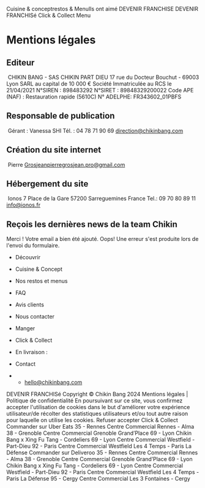 Cuisine & conceptrestos & MenuIls ont aimé
DEVENIR FRANCHISE
DEVENIR FRANCHISé
Click & Collect
Menu
# Mentions légales
## Editeur
‍
CHIKIN BANG - SAS CHIKIN PART DIEU
17 rue du Docteur Bouchut - 69003 Lyon
SARL au capital de 10 000 €
Société Immatriculée au RCS le 21/04/2021
N°SIREN : 898483292
N°SIRET : 89848329200022
Code APE (NAF) : Restauration rapide (5610C)
N° ADELPHE: FR343602_01PBFS
‍
## Responsable de publication
‍
Gérant : Vanessa SHI
Tél. : 04 78 71 90 69
direction@chikinbang.com
‍
## Création du site internet
‍
Pierre Grosjeanpierregrosjean.pro@gmail.com
## ‍Hébergement du site
‍
Ionos
7 Place de la Gare
57200 Sarreguemines France
Tel.: 09 70 80 89 11
info@ionos.fr
‍
## Reçois les dernières news de la team Chikin
Merci ! Votre email a bien été ajouté.
Oops! Une erreur s'est produite lors de l'envoi du formulaire.
  * Découvrir
  * Cuisine & Concept
  * Nos restos et menus
  * FAQ
  * Avis clients
  * Nous contacter


  * Manger
  * Click & Collect
  * En livraison :


  * Contact
  *   * hello@chikinbang.com


DEVENIR FRANCHISé
Copyright © Chikin Bang 2024
Mentions légales
|
Politique de confidentialité
En poursuivant sur ce site, vous confirmez accepter l'utilisation de cookies dans le but d'améliorer votre expérience utilisateur/de récolter des statistiques utilisateurs et/ou tout autre raison pour laquelle on utilise les cookies.
Refuser
accepter
Click & Collect
Commander sur Uber Eats
35 - Rennes
Centre Commercial Rennes - Alma
38 - Grenoble
Centre Commercial Grenoble Grand’Place
69 - Lyon
Chikin Bang x Xing Fu Tang - Cordeliers
69 - Lyon 
Centre Commercial Westfield - Part-Dieu
92 - Paris
Centre Commercial Westfield Les 4 Temps - Paris La Défense
Commander sur Deliveroo
35 - Rennes
Centre Commercial Rennes - Alma
38 - Grenoble
Centre Commercial Grenoble Grand’Place
69 - Lyon
Chikin Bang x Xing Fu Tang - Cordeliers
69 - Lyon 
Centre Commercial Westfield - Part-Dieu
92 - Paris
Centre Commercial Westfield Les 4 Temps - Paris La Défense
95 - Cergy
Centre Commercial Les 3 Fontaines - Cergy
